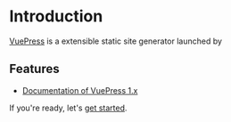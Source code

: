 # Introduction

[VuePress](https://v1.vuepress.vuejs.org) is a extensible static site generator launched by

## Features
- [Documentation of VuePress 1.x](https://v1.vuepress.vuejs.org)

If you're ready, let's [get started](./getting-started.md).
